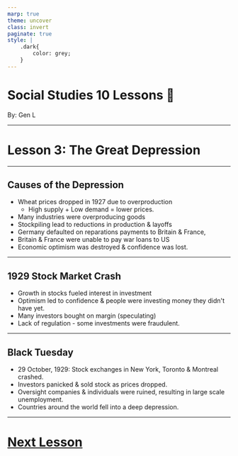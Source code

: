 ```yaml
---
marp: true
theme: uncover
class: invert
paginate: true
style: |
    .dark{
        color: grey;
    }
---
```


# <!--fit-->Social Studies 10 Lessons :book:

<span class="dark">By:</span> Gen L

<!--_footer: In partnership with Hyperion University, 2023-->

---

# Lesson 3: The Great Depression

---

## Causes of the Depression

* Wheat prices dropped in 1927 due to overproduction
    * High supply + Low demand = lower prices.
* Many industries were overproducing goods
* Stockpiling lead to reductions in production & layoffs
* Germany defaulted on reparations payments to Britain & France,
* Britain & France were unable to pay war loans to US
* Economic optimism was destroyed & confidence was lost.

---

## 1929 Stock Market Crash

* Growth in stocks fueled interest in investment
* Optimism led to confidence & people were investing money they didn't have yet.
* Many investors bought on margin (speculating)
* Lack of regulation - some investments were fraudulent.

---

## Black Tuesday
* 29 October, 1929: Stock exchanges in New York, Toronto & Montreal crashed.
* Investors panicked & sold stock as prices dropped.
* Oversight companies & individuals were ruined, resulting in large scale unemployment.
* Countries around the world fell into a deep depression.

---

# [Next Lesson](Lesson%204/Lesson%204a.html)


